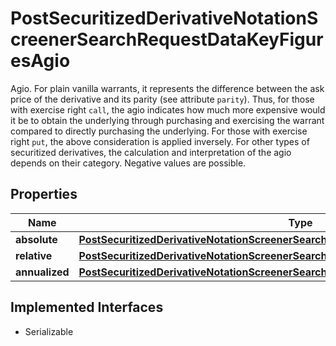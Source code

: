 

# PostSecuritizedDerivativeNotationScreenerSearchRequestDataKeyFiguresAgio

Agio. For plain vanilla warrants, it represents the difference between the ask price of the derivative and its parity (see attribute `parity`). Thus, for those with exercise right `call`, the agio indicates how much more expensive would it be to obtain the underlying through purchasing and exercising the warrant compared to directly purchasing the underlying. For those with exercise right `put`, the above consideration is applied inversely. For other types of securitized derivatives, the calculation and interpretation of the agio depends on their category. Negative values are possible.

## Properties

Name | Type | Description | Notes
------------ | ------------- | ------------- | -------------
**absolute** | [**PostSecuritizedDerivativeNotationScreenerSearchRequestDataKeyFiguresAgioAbsolute**](PostSecuritizedDerivativeNotationScreenerSearchRequestDataKeyFiguresAgioAbsolute.md) |  |  [optional]
**relative** | [**PostSecuritizedDerivativeNotationScreenerSearchRequestDataKeyFiguresAgioRelative**](PostSecuritizedDerivativeNotationScreenerSearchRequestDataKeyFiguresAgioRelative.md) |  |  [optional]
**annualized** | [**PostSecuritizedDerivativeNotationScreenerSearchRequestDataKeyFiguresAgioAnnualized**](PostSecuritizedDerivativeNotationScreenerSearchRequestDataKeyFiguresAgioAnnualized.md) |  |  [optional]


## Implemented Interfaces

* Serializable


